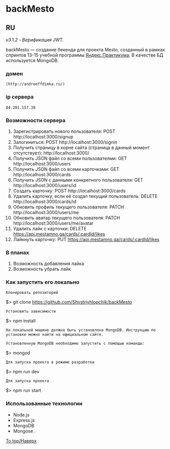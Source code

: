 # backMesto
## RU

_v3.1.2 - Верификация JWT._

backMesto &mdash; создание бекенда для проекта Mesto, созданный в рамках спринтов 13-15 учебной программы [Яндекс.Практикума](https://praktikum.yandex.ru/profile/web-developer/). В качестве БД используется MongoDB.

### домен
    (http://andreeffdimka.ru/)

### ip сервера
    84.201.157.39

### Возможности сервера
1. Зарегистрировать нового пользователя: POST http://localhost:3000/signup 
2. Залогиниться: POST http://localhost:3000/signin 
3. Получить страницу в корне сайта (страница в данный момент отсутствует): http://localhost:3000/
4. Получить JSON файл со всеми пользователми: GET http://localhost:3000/users
5. Получить JSON файл со всеми карточками: GET http://localhost:3000/cards
6. Получить JSON с данными конкретного пользователя: GET http://localhost:3000/users/id
7. Создать карточку: POST http://localhost:3000/cards
8. Удалить карточку, если её создал текущий пользователь: DELETE http://localhost:3000/cards/id
9. Обновить профиль текущего пользователя: PATCH http://localhost:3000/users/me
10. Обновить аватар текущего пользователя: PATCH http://localhost:3000/users/me/avatar
11. Удалить лайк с карточки: DELETE https://api.mestamno.ga/cards/:cardId/likes
12. Лайкнуть карточку: PUT https://api.mestamno.ga/cards/:cardId/likes


### В планах
1. Возможность добавления лайка
2. Возможность убрать лайк


### Как запустить его локально

    Клонировать репозиторий

$> git clone https://github.com/Shystriyhlopchik/backMesto

    Установить зависимости

$> npm install

    На локальной машине должна быть установлена MongoDB. Инструкцию по установке можно найти на официальном сайте.    

    Установленную MongoDB необходимо запустить с помощью команды:

$> mongod

    Для запуска проекта в режиме разработки

$> npm run dev

    Для запуска проекта

$> npm run start


### Использованные технологии
+ Node.js
+ Express.js
+ MongoDB
+ Mongose
.


[To top/Наверх](#backMesto)
